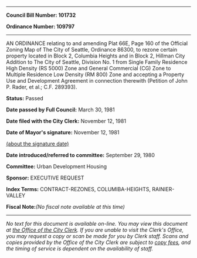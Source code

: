 

********

**Council Bill Number: 101732**
   
**Ordinance Number: 109797**
********

 AN ORDINANCE relating to and amending Plat 66E, Page 160 of the Official Zoning Map of The City of Seattle, Ordinance 86300, to rezone certain property located in Block 2, Columbia Heights and in Block 2, Hillman City Addition to The City of Seattle, Division No. 1 from Single Family Residence High Density (RS 5000) Zone and General Commercial (CG) Zone to Multiple Residence Low Density (RM 800) Zone and accepting a Property Use and Development Agreement in connection therewith (Petition of John P. Rader, et al.; C.F. 289393).

**Status:** Passed
   
**Date passed by Full Council:** March 30, 1981
   
**Date filed with the City Clerk:** November 12, 1981
   
**Date of Mayor's signature:** November 12, 1981
   
[(about the signature date)](/~public/approvaldate.htm)
   
   
   
**Date introduced/referred to committee:** September 29, 1980
   
**Committee:** Urban Development Housing
   
**Sponsor:** EXECUTIVE REQUEST
   
   
**Index Terms:** CONTRACT-REZONES, COLUMIBA-HEIGHTS, RAINIER-VALLEY

**Fiscal Note:**_(No fiscal note available at this time)_
********

_No text for this document is available on-line. You may view this document at [the Office of the City Clerk](http://www.seattle.gov/leg/clerk/contactUs.htm). If you are unable to visit the Clerk's Office, you may request a copy or scan be made for you by Clerk staff. Scans and copies provided by the Office of the City Clerk are subject to [copy fees](http://clerk.seattle.gov/~public/clerkfees.htm), and the timing of service is dependent on the availability of staff._

